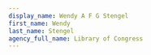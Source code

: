 ```yaml
---
display_name: Wendy A F G Stengel
first_name: Wendy
last_name: Stengel
agency_full_name: Library of Congress
---
```

